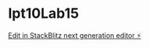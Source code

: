 # Ipt10Lab15

[Edit in StackBlitz next generation editor ⚡️](https://stackblitz.com/~/github.com/Angeliko07/Ipt10Lab15)